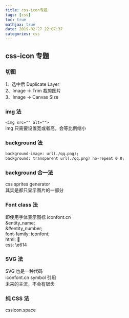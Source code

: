 ```yaml
---
title: css-icon专题
tags: [css]
toc: true
mathjax: true
date: 2019-02-27 22:07:37
categories: css
---
```

## css-icon 专题

### 切图
1、选中后 Duplicate Layer  
2、Image -> Trim 裁剪图片  
3、Image -> Canvas Size  

### img 法
`<img src="" alt="">`  
img 只需要设置宽或者高，会等比例缩小

### background 法
```html
background-image: url(./qq.png);  
background: transparent url(./qq.png) no-repeat 0 0;
```

### background 合一法
css sprites generator  
其实是都只显示图片的一部分

### Font class 法
即使用字体表示图标 iconfont.cn  
&entity_name;  
&#entity_number;  
font-family: iconfont;  
html: &#xe613;  
css: \e614  

### SVG 法  
SVG 也是一种代码  
iconfont.cn symbol 引用  
未来的主流，不会有锯齿

### 纯 CSS 法
cssicon.space
